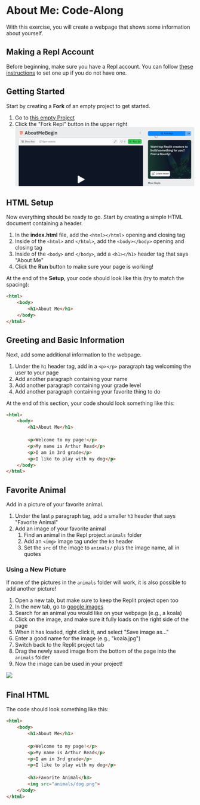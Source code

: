 # About Me: Code-Along
With this exercise, you will create a webpage that shows some information about yourself.

## Making a Repl Account
Before beginning, make sure you have a Repl account. You can follow [these instructions](https://hylandtechclub.com/ReplitSetup) to set one up if you do not have one.

## Getting Started
Start by creating a **Fork** of an empty project to get started.

1. Go to [this empty Project](https://replit.com/@HylandOutreach/AboutMeBegin?v=1)
1. Click the "Fork Repl" button in the upper right  
    ![](Assets/ForkRepl.png)

## HTML Setup
Now everything should be ready to go. Start by creating a simple HTML document containing a header.

1. In the **index.html** file, add the `<html></html>` opening and closing tag
1. Inside of the `<html>` and `</html>`, add the `<body></body>` opening and closing tag
1. Inside of the `<body>` and `</body>`, add a `<h1></h1>` header tag that says "About Me"
1. Click the **Run** button to make sure your page is working!

At the end of the **Setup**, your code should look like this (try to match the spacing):
```html
<html>
    <body>
        <h1>About Me</h1>
    </body>
</html>
```

## Greeting and Basic Information
Next, add some additional information to the webpage.

1. Under the `h1` header tag, add in a `<p></p>` paragraph tag welcoming the user to your page
1. Add another paragraph containing your name
1. Add another paragraph containing your grade level
1. Add another paragraph containing your favorite thing to do

At the end of this section, your code should look something like this:
```html
<html>
    <body>
        <h1>About Me</h1>

        <p>Welcome to my page!</p>
        <p>My name is Arthur Read</p>
        <p>I am in 3rd grade</p>
        <p>I like to play with my dog</p>
    </body>
</html>
```

## Favorite Animal
Add in a picture of your favorite animal.

1. Under the last `p` paragraph tag, add a smaller `h3` header that says "Favorite Animal"
1. Add an image of your favorite animal
    1. Find an animal in the Repl project `animals` folder
    1. Add an `<img>` image tag under the `h3` header
    1. Set the `src` of the image to `animals/` plus the image name, all in quotes

### Using a New Picture
If none of the pictures in the `animals` folder will work, it is also possible to add another picture!

1. Open a new tab, but make sure to keep the Replit project open too
1. In the new tab, go to [google images](https://images.google.com/)
1. Search for an animal you would like on your webpage (e.g., a koala)
1. Click on the image, and make sure it fully loads on the right side of the page
1. When it has loaded, right click it, and select "Save image as..."
1. Enter a good name for the image (e.g., "koala.jpg")
1. Switch back to the Replit project tab
1. Drag the newly saved image from the bottom of the page into the `animals` folder
1. Now the image can be used in your project!

![](Assets/AddImageToRepl.gif)

## Final HTML
The code should look something like this:

```html
<html>
    <body>
        <h1>About Me</h1>

        <p>Welcome to my page!</p>
        <p>My name is Arthur Read</p>
        <p>I am in 3rd grade</p>
        <p>I like to play with my dog</p>

        <h3>Favorite Animal</h3>
        <img src="animals/dog.png">
    </body>
</html>
```
